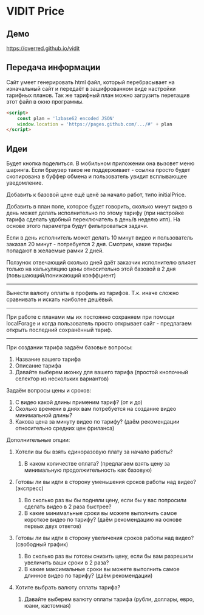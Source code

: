 # VIDIT Price

## Демо

https://overred.github.io/vidit

## Передача информации

Сайт умеет генерировать html файл, который перебрасывает на изначальный сайт и передаёт в зашифрованном
виде настройки тарифных планов. Так же тарифный план можно загрузить перетащив этот файл в окно программы.

```html
<script>
    const plan = 'lzbase62 encoded JSON'
    window.location = 'https://pages.github.com/.../#' + plan
</script>
```

## Идеи

Будет кнопка поделиться. В мобильном приложении она вызовет меню шаринга.
Если браузер такое не поддерживает - ссылка просто будет скопирована в буффер обмена
и пользователь увидит всплывающее уведомление.

Добавить к базовой цене ещё ценё за начало работ, типо initialPrice.

Добавить в план поле, которое будет говорить, сколько минут видео в день может
делать исполнительно по этому тарифу (при настройке тарифа сделать удобный переключатель в день/в неделю итп).
На основе этого параметра будут фильтроваться задачи.

Если в день исполнитель может делать 10 минут видео и пользователь заказал 20 минут - потребуется 2 дня.
Смотрим, какие тарифы попадают в желаемые рамки 2 дней.

Ползунок отвечающий сколько дней даёт заказчик исполнителю влияет только на калькуляцию цены
относительно этой базовой в 2 дня (повышающий/понижающий коэффциент)

------

Вынести валюту оплаты в профиль из тарифов.
Т.к. иначе сложно сравнивать и искать наиболее дешёвый.

------

При работе с планами мы их постоянно сохраняем при помощи localForage и когда пользователь просто
открывает сайт - предлагаем открыть последний сохранённый тариф.

------

При создании тарифа задаём базовые вопросы:

1. Название вашего тарифа
2. Описание тарифа
3. Давайте выберем иконку для вашего тарифа (простой кнопочный селектор из нескольких вариантов)

Задаём вопросы цены и сроков:

1. С видео какой длины применим тариф? (от и до)
2. Сколько времени в днях вам потребуется на создание видео минимальной длины?
3. Какова цена за минуту видео по тарифу? (даём рекомендации относительно средних цен фриланса)

Дополнительные опции:

1. Хотели вы бы взять единоразовую плату за начало работы?
   1. В каком количестве оплата? (предлагаем взять цену за минимальную продолжительность как базовую)

2. Готовы ли вы идти в сторону уменьшения сроков работы над видео? (экспресс)
   1. Во сколько раз вы бы подняли цену, если бы у вас попросили сделать видео в 2 раза быстрее?
   2. В какие минимальные сроки вы можете выполнить самое короткое видео по тарифу? (даём рекомендацию на основе первых двух ответов)

3. Готовы ли вы идти в сторону увеличения сроков работы над видео? (свободный график)
   1. Во сколько раз вы готовы снизить цену, если бы вам разрешили увеличить ваши сроки в 2 раза?
   2. В какие максимальные сроки вы можете выполнить самое длинное видео по тарифу? (даём рекомендации)

4. Хотите выбрать валюту оплаты тарифа?
   1. Давайте выберем валюту оплаты тарифа (рубли, доллары, евро, юани, кастомная)
